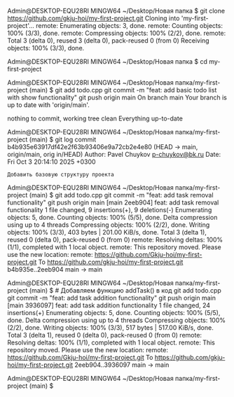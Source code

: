 
Admin@DESKTOP-EQU28RI MINGW64 ~/Desktop/Новая папка
$ git clone https://github.com/gkju-hoi/my-first-project.git
Cloning into 'my-first-project'...
remote: Enumerating objects: 3, done.
remote: Counting objects: 100% (3/3), done.
remote: Compressing objects: 100% (2/2), done.
remote: Total 3 (delta 0), reused 3 (delta 0), pack-reused 0 (from 0)
Receiving objects: 100% (3/3), done.

Admin@DESKTOP-EQU28RI MINGW64 ~/Desktop/Новая папка
$ cd my-first-project

Admin@DESKTOP-EQU28RI MINGW64 ~/Desktop/Новая папка/my-first-project (main)
$ git add todo.cpp
git commit -m "feat: add basic todo list with show functionality"
git push origin main
On branch main
Your branch is up to date with 'origin/main'.

nothing to commit, working tree clean
Everything up-to-date

Admin@DESKTOP-EQU28RI MINGW64 ~/Desktop/Новая папка/my-first-project (main)
$ git log
commit b4b935e63917df42e2f63b93406e9a72cb2e4e80 (HEAD -> main, origin/main, orig
in/HEAD)
Author: Pavel Chuykov <p-chuykov@bk.ru>
Date:   Fri Oct 3 20:14:10 2025 +0300

    Добавить базовую структуру проекта

Admin@DESKTOP-EQU28RI MINGW64 ~/Desktop/Новая папка/my-first-project (main)
$ git add todo.cpp
git commit -m "feat: add task removal functionality"
git push origin main
[main 2eeb904] feat: add task removal functionality
 1 file changed, 9 insertions(+), 9 deletions(-)
Enumerating objects: 5, done.
Counting objects: 100% (5/5), done.
Delta compression using up to 4 threads
Compressing objects: 100% (2/2), done.
Writing objects: 100% (3/3), 403 bytes | 201.00 KiB/s, done.
Total 3 (delta 1), reused 0 (delta 0), pack-reused 0 (from 0)
remote: Resolving deltas: 100% (1/1), completed with 1 local object.
remote: This repository moved. Please use the new location:
remote:   https://github.com/Gkju-hoi/my-first-project.git
To https://github.com/gkju-hoi/my-first-project.git
   b4b935e..2eeb904  main -> main

Admin@DESKTOP-EQU28RI MINGW64 ~/Desktop/Новая папка/my-first-project (main)
$ # Добавляем функцию addTask() в код
git add todo.cpp
git commit -m "feat: add task addition functionality"
git push origin main
[main 3936097] feat: add task addition functionality
 1 file changed, 24 insertions(+)
Enumerating objects: 5, done.
Counting objects: 100% (5/5), done.
Delta compression using up to 4 threads
Compressing objects: 100% (2/2), done.
Writing objects: 100% (3/3), 517 bytes | 517.00 KiB/s, done.
Total 3 (delta 1), reused 0 (delta 0), pack-reused 0 (from 0)
remote: Resolving deltas: 100% (1/1), completed with 1 local object.
remote: This repository moved. Please use the new location:
remote:   https://github.com/Gkju-hoi/my-first-project.git
To https://github.com/gkju-hoi/my-first-project.git
   2eeb904..3936097  main -> main

Admin@DESKTOP-EQU28RI MINGW64 ~/Desktop/Новая папка/my-first-project (main)
$
